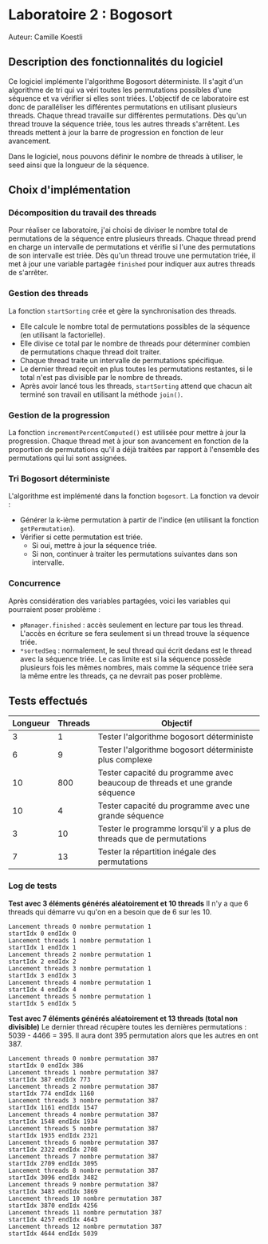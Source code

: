 # Laboratoire 2 : Bogosort

Auteur: Camille Koestli

## Description des fonctionnalités du logiciel
Ce logiciel implémente l'algorithme Bogosort déterministe. Il s'agit d'un algorithme de tri qui va véri toutes les permutations possibles d'une séquence et va vérifier si elles sont triées. L'objectif de ce laboratoire est donc de paralléliser les différentes permutations en utilisant plusieurs threads. Chaque thread travaille sur différentes permutations. Dès qu'un thread trouve la séquence triée, tous les autres threads s'arrêtent. Les threads mettent à jour la barre de progression en fonction de leur avancement.

Dans le logiciel, nous pouvons définir le nombre de threads à utiliser, le seed ainsi que la longueur de la séquence.

## Choix d'implémentation
### Décomposition du travail des threads
Pour réaliser ce laboratoire, j'ai choisi de diviser le nombre total de permutations de la séquence entre plusieurs threads. Chaque thread prend en charge un intervalle de permutations et vérifie si l'une des permutations de son intervalle est triée. Dès qu'un thread trouve une permutation triée, il met à jour une variable partagée `finished` pour indiquer aux autres threads de s'arrêter.

### Gestion des threads
La fonction `startSorting` crée et gère la synchronisation des threads.
- Elle calcule le nombre total de permutations possibles de la séquence (en utilisant la factorielle).
- Elle divise ce total par le nombre de threads pour déterminer combien de permutations chaque thread doit traiter.
- Chaque thread traite un intervalle de permutations spécifique.
- Le dernier thread reçoit en plus toutes les permutations restantes, si le total n'est pas divisible par le nombre de threads.
- Après avoir lancé tous les threads, `startSorting` attend que chacun ait terminé son travail en utilisant la méthode `join()`.

### Gestion de la progression
La fonction `incrementPercentComputed()` est utilisée pour mettre à jour la progression. Chaque thread met à jour son avancement en fonction de la proportion de permutations qu'il a déjà traitées par rapport à l'ensemble des permutations qui lui sont assignées.

### Tri Bogosort déterministe
L'algorithme est implémenté dans la fonction `bogosort`. La fonction va devoir :
- Générer la k-ième permutation à partir de l'indice (en utilisant la fonction `getPermutation`).
- Vérifier si cette permutation est triée.
  - Si oui, mettre à jour la séquence triée.
  - Si non, continuer à traiter les permutations suivantes dans son intervalle.

### Concurrence
Après considération des variables partagées, voici les variables qui pourraient poser problème :
- `pManager.finished` : accès seulement en lecture par tous les thread. L'accès en écriture se fera seulement si un thread trouve la séquence triée.
- `*sortedSeq` : normalement, le seul thread qui écrit dedans est le thread avec la séquence triée. Le cas limite est si la séquence possède plusieurs fois les mêmes nombres, mais comme la séquence triée sera la même entre les threads, ça ne devrait pas poser problème. 

## Tests effectués

| Longueur | Threads | Objectif                                                                     |
| -------- | ------- | ---------------------------------------------------------------------------- |
| 3        | 1       | Tester l'algorithme bogosort déterministe                                    |
| 6        | 9       | Tester l'algorithme bogosort déterministe plus complexe                      |
| 10       | 800     | Tester capacité du programme avec beaucoup de threads et une grande séquence |
| 10       | 4       | Tester capacité du programme avec une grande séquence                        |
| 3        | 10      | Tester le programme lorsqu'il y a plus de threads que de permutations        |
| 7        | 13      | Tester la répartition inégale des permutations                               |

### Log de tests

**Test avec 3 éléments générés aléatoirement et 10 threads**
Il n'y a que 6 threads qui démarre vu qu'on en a besoin que de 6 sur les 10.

  ```
  Lancement threads 0 nombre permutation 1
  startIdx 0 endIdx 0
  Lancement threads 1 nombre permutation 1
  startIdx 1 endIdx 1
  Lancement threads 2 nombre permutation 1
  startIdx 2 endIdx 2
  Lancement threads 3 nombre permutation 1
  startIdx 3 endIdx 3
  Lancement threads 4 nombre permutation 1
  startIdx 4 endIdx 4
  Lancement threads 5 nombre permutation 1
  startIdx 5 endIdx 5
  ```

**Test avec 7 éléments générés aléatoirement et 13 threads (total non divisible)**
Le dernier thread récupère toutes les dernières permutations : 5039 - 4466 = 395. Il aura dont 395 permutation alors que les autres en ont 387.

```
Lancement threads 0 nombre permutation 387
startIdx 0 endIdx 386
Lancement threads 1 nombre permutation 387
startIdx 387 endIdx 773
Lancement threads 2 nombre permutation 387
startIdx 774 endIdx 1160
Lancement threads 3 nombre permutation 387
startIdx 1161 endIdx 1547
Lancement threads 4 nombre permutation 387
startIdx 1548 endIdx 1934
Lancement threads 5 nombre permutation 387
startIdx 1935 endIdx 2321
Lancement threads 6 nombre permutation 387
startIdx 2322 endIdx 2708
Lancement threads 7 nombre permutation 387
startIdx 2709 endIdx 3095
Lancement threads 8 nombre permutation 387
startIdx 3096 endIdx 3482
Lancement threads 9 nombre permutation 387
startIdx 3483 endIdx 3869
Lancement threads 10 nombre permutation 387
startIdx 3870 endIdx 4256
Lancement threads 11 nombre permutation 387
startIdx 4257 endIdx 4643
Lancement threads 12 nombre permutation 387
startIdx 4644 endIdx 5039
```